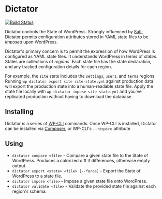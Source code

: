 # Dictator

[![Build Status](https://travis-ci.org/danielbachhuber/dictator.png)](https://travis-ci.org/danielbachhuber/dictator)

Dictator controls the State of WordPress. Strongly influenced by [Salt](http://www.saltstack.com/), Dictator permits configuration attributes stored in YAML state files to be *imposed* upon WordPress.

Dictator's primary concern is to permit the expression of how WordPress is configured as YAML state files. It understands WordPress in terms of *states*. States are collections of *regions*. Each state file has the state declaration, and any tracked configuration details for each region.

For example, the `site` state includes the `settings`, `users`, and `terms` regions. Running `wp dictator export site site-state.yml` against production data will export the production state into a human-readable state file. Apply the state file locally with `wp dictator impose site-state.yml` and you've replicated production without having to download the database.

## Installing

Dictator is a series of [WP-CLI](http://wp-cli.org) commands. Once WP-CLI is installed, Dictator can be installed via [Composer](https://getcomposer.org/), or WP-CLI's `--require` attribute.

## Using

* `dictator compare <file>` - Compare a given state file to the State of WordPress. Produces a colorized diff if differences, otherwise empty output.
* `dictator export <state> <file> [--force]` - Export the State of WordPress to a state file. 
* `dictator impose <file>` - Impose a given state file onto WordPress.
* `dictator validate <file>` - Validate the provided state file against each region's schema.
